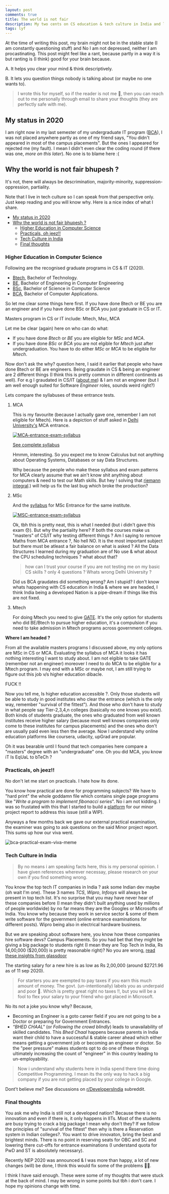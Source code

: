 ```yaml
---
layout: post
comments: true
title: The world is not fair
description: My two cents on CS education & tech culture in India and life in general (Spoiler-It sucks).
tags: lyf
---
```



At the time of writing this post, my brain might not be in the stable state (I am constantly questioning stuff) and No I am not depressed, neither I am procastinating.
This post might feel like a rant, because partly in a way it is but ranting is (I think) good for your brain because.

A. It helps you clear your mind & think descriptively.

B. It lets you question things nobody is talking about (or maybe no one wants to).

> I wrote this for myself, so if the reader is not me 👀, then you can reach out to me personally through email to share your thoughts (they are perfectly safe with me).


## My status in 2020

I am right now in my last semester of my undergraduate IT program ([BCA]()), I was not placed anywhere partly as one of my friend says, "You didn't appeared in most of the campus placements".
But the ones I appeared for rejected me (my fault). I mean I didn't even clear the coding round (if there was one, _more on this later_). No one is to blame here :(


## Why the world is not fair bhupesh ?

It's not, there will always be descrimination, majority-minority, suppression-oppression, partiality.

Note that I live in tech culture so I can speak from that perspective only.
Just keep reading and you will know why. Here is a nice index of what I share.

- [My status in 2020](#my-status-in-2020)
- [Why the world is not fair bhupesh ?](#why-the-world-is-not-fair-bhupesh-)
	- [Higher Education in Computer Science](#higher-education-in-computer-science)
	- [Practicals, oh jeez!!](#practicals-oh-jeez)
	- [Tech Culture in India](#tech-culture-in-india)
	- [Final thoughts](#final-thoughts)



### Higher Education in Computer Science

Following are the recognised graduate programs in CS & IT (2020).

- [Btech](https://en.wikipedia.org/wiki/Bachelor_of_Technology#India), Bachelor of Technology.
- [BE](https://en.wikipedia.org/wiki/Bachelor_of_Engineering#India), Bachelor of Engineering in Computer Engineering
- [BSc](https://en.wikipedia.org/wiki/Bachelor_of_Science#India), Bachelor of Science in Computer Science
- [BCA](https://en.wikipedia.org/wiki/Bachelor_of_Computer_Application), Bachelor of Computer Applications.

So let me clear some things here first.
If you have done Btech or BE you are an engineer and if you have done BSc or BCA you just graduate in CS or IT.

Masters program in CS or IT include: Mtech, Msc, MCA

Let me be clear (again) here on who can do what:

- If you have done _Btech_ or _BE_ you are eligible for _MSc_ and _MCA_.
- If you have done _BSc_ or _BCA_ you are not elgible for _Mtech_ just after undergraduation. You have to do either _MSc_ or _MCA_ to be eligible for _Mtech_.

Now don't ask the why? question here, I said it earlier that people who have done Btech or BE are engineers.
Being graudate in CS & being an engineer are 2 different things (I think this is pretty common in different continents as well).
For e.g I graudated in CS/IT ([about me](https://bhupesh-v.github.io/about)) & I am not an engineer (but I am well enough suited for Software _Engineer_ roles, sounds weird right?)


Lets compare the syllabuses of these entrance tests.

1. MCA

	This is my favourite (because I actually gave one, remember I am not eligible for Mtech). Here is a depiction of stuff asked in [Delhi University's](http://cs.du.ac.in/) MCA entrance.

	[![MCA-entrance-exam-syllabus](https://i.imgur.com/9v9XVtE.png)](http://cs.du.ac.in/admission/mca/)

	[See complete syllabus](http://cs.du.ac.in/uploads/admissions/2017-18/mca/syllabus_mca_2017_2018_entrance_test.pdf)

	Hmmm, interesting.
	So you expect me to know Calculus but not anything about Operating Systems, Databases or say Data Structures.

	Why because the people who make these syllabus and exam patterns for MCA clearly assume that we ain't know shit anything about computers & need to test our Math skills. But hey ! solving that [riemann integral](https://en.wikipedia.org/wiki/Riemann_integral#:~:text=Loosely%20speaking%2C%20the%20Riemann%20integral,more%20specifically%20Riemann%2Dintegrable).) will help us fix the last bug which broke the production?

2. MSc

	And the [syllabus](http://cs.du.ac.in/uploads/admissions/2017-18/mcs/syllabus_mcs_2017_2018_entrance_test.pdf) for MSc Entrance for the same institute.

	[![MSC-entrance-exam-syllabus](https://i.imgur.com/LQaYVfE.png)](http://cs.du.ac.in/admission/mcs/)

	Ok, tbh this is pretty neat, this is what I needed (but i didn't gave this exam 😞).
	But why the partiality here?
	If both the courses make us "masters" of CS/IT why testing different things ?
	Am I saying to remove Maths from MCA entrance ?, No hell NO. It is the most important subject but there must be atleast a fair balance on what is asked ?
	All the Data Structures I learned during my graduation are of No use & what about the CPU scheduling techniques ? what about that? 

	> how can I trust your course if you are not testing me on my basic CS skills ? only 4 questions ? Whats wrong Delhi University ?

	Did us BCA graudates did something wrong? Am I stupid?
	I don't know whats happening with CS education in India & where we are headed, I think India being a developed Nation is a pipe-dream if things like this are not fixed.


3. Mtech

	For doing Mtech you need to give [GATE](https://en.wikipedia.org/wiki/Graduate_Aptitude_Test_in_Engineering). It's the only option for students who did BE/Btech to pursue higher education, it's a compulsion if you need to take admission in Mtech programs across government colleges.


**Where I am headed ?**

From all the available masters programs I discussed above, my only options are MSc in CS or MCA. Evaluating the syllabus of MCA it looks it has nothing interesting I want to study about. I am not elgible to take GATE (remember not an engineer) moreover I need to do MCA to be eligible for a Mtech program. I may end with a MSc or maybe not, I am still trying to figure out this job v/s higher education dibacle.

FUCK !!

Now you tell me, Is higher education accessible ?. Only those students will be able to study in good institutes who clear the entrance (which is the only way, remember "survival of the fittest").
And those who don't have to study in what people say Tier-2,3,4,n colleges (basically no one knows you exist).
Both kinds of students graduate, the ones who graduated from well known institutes receive higher salary (because most well knows companies only come to these institutes for campus placements) and the ones who don't are usually paid even less then the average.
Now I understand why online education platforms like coursera, udacity, upGrad are popular.

Oh it was bearable until I found that tech companies here compare a "masters" degree with an "undergraduate" one. 
Oh you did MCA, you know iT Is EqUaL to bTeCh ?



### Practicals, oh jeez!!

No don't let me start on practicals. I hate how its done.

You know how practical are done for programming subjects?
We have to "hard print" the whole goddamn file which contains single page programs like "_Write a program to implement fibonacci series_". No i am not kidding. I was so frustated with this that I started to build a [platform](https://github.com/codeclassroom/codeclassroom) for our minor project report to address this issue (still a WIP).

Anyways a few months back we gave our external practical examination, the examiner was going to ask questions on the said Minor project report. This sums up how our viva went.

![bca-practical-exam-viva-meme](https://i.imgur.com/246VQQR.jpg)



### Tech Culture in India

> By no means i am speaking facts here, this is my personal opinion. I have given references wherever necessay, please research on your own if you find something wrong.

You know the top tech IT companies in India ? ask some Indian dev maybe (oh wait I'm one). These 3 names _TCS_, _Wipro_, _Infosys_ will always be present in top tech list.
It's no surprise that you may have never hear of these companies before (I mean they didn't built anything used by millions of people worldwide) by no far means they are the Googles or Microsofts of India.
You know why because they work in service sector & some of them write software for the government (online entrance examinations for different posts).
Wipro being also in electrical hardware business.

But we are speaking about software here, you know how these companies hire software devs? Campus Placements.
So you had bet that they might be giving a big package to students right (I mean they are Top Tech in India, Rs 14,00,000 ($20,000) is pretty reasonable right)?
No you are wrong, [read these insights from glassdoor](https://www.glassdoor.co.in/Salaries/india-software-developer-salary-SRCH_IL.0,5_IN115_KO6,24.htm)

The starting salary for a new hire is as low as Rs 2,00,000 (around $2721.96 as of 11 sep 2020).

> For starters you are exempted to pay taxes if you earn this much amount of money. The govt. (un-intentionally) labels you as underpaid and poor 😬. Which is pretty great right no taxes !!, but you will be a fool to flex your salary to your friend who got placed in Microsoft.

No its not a joke you know why? Because,

- Becoming an Engineer is a goto career field if you are not going to be a Doctor or preparing for Government Entrances.
- _“BHED CHAAL"_ (or _Following the crowd blindly_) leads to unavailability of skilled candidates. This _Bhed Chaal_ happens because parents in India want their child to have a successful & stable career ahead which either means getting a government job or becoming an engineer or doctor. So the "peer pressure" makes students opt to do one of these things ultimately increasing the count of "engineer" in this country leading to un-employability.

> Now i understand why students here in India spend there time doing Competitive Programming. I mean its the only way to hack a big company if you are not getting placed by your college in Google.

Dont't believe me? See discussions on [r/DevelopersIndia](https://www.reddit.com/r/developersIndia/search?q=flair%3Acareer&restrict_sr=on&sort=relevance&t=all) subreddit.

### Final thoughts

You ask me why India is still not a developed nation? Because there is no innovation and even if there is, it only happens in IITs. Most of the students are busy trying to crack a big package I mean why don't they?
If we follow the principles of "survival of the fittest" then why is there a Reservation system in Indian colleges?. You want to drive innovaton, bring the best and brightest minds. There is no point in reserving seats for OBC and SC and lowering there cut-offs for entrance examinations (I understand quota for PwD and ST is absolutely necessary).

Recently NEP 2020 was announced & I was more than happy, a lot of new changes (will) be done, I think this would fix some of the problems 🤞🏽.

I think I have said enough. These were some of my thoughts that were stuck at the back of mind. I may be wrong in some points but tbh i don't care. I hope my opinions change with time.

